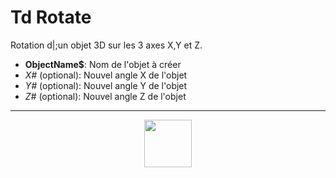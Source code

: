 # Td Rotate
Rotation d|;un objet 3D sur les 3 axes X,Y et Z.
- **ObjectName&dollar;**: Nom de l'objet à créer
- _X#_ (optional): Nouvel angle X de l'objet
- _Y#_ (optional): Nouvel angle Y de l'objet
- _Z#_ (optional): Nouvel angle Z de l'objet
---
<p align="center"><img valign="middle" width="76px" src="https://drive.google.com/uc?export=view&id=1c2KO0LJpvMS9X9CAGV6dOfciR7OWhdKA" /></p>